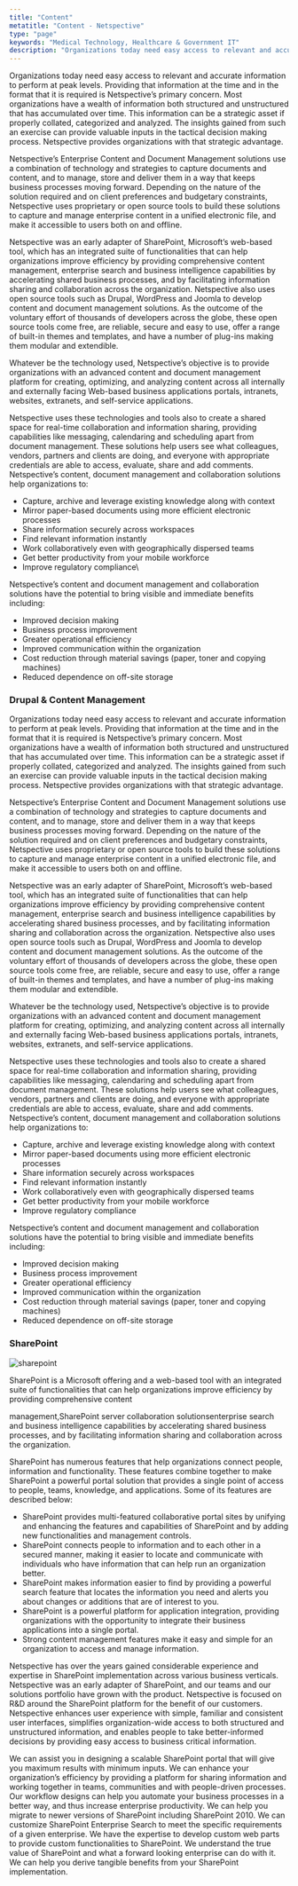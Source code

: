 ```yaml
---
title: "Content"
metatitle: "Content - Netspective"
type: "page"
keywords: "Medical Technology, Healthcare & Government IT"
description: "Organizations today need easy access to relevant and accurate information to perform at peak levels. Providing that information at the time and in the format that it is required is Netspective's primary concern. Most organizations have a wealth of information both structured and unstructured that has accumulated over time. This information can be a strategic hellip"
---
```


Organizations today need easy access to relevant and accurate information to perform at peak levels. Providing that information at the time and in the format that it is required is Netspective’s primary concern. Most organizations have a wealth of information both structured and unstructured that has accumulated over time. This information can be a strategic asset if properly collated, categorized and analyzed. The insights gained from such an exercise can provide valuable inputs in the tactical decision making process. Netspective provides organizations with that strategic advantage.

Netspective’s Enterprise Content and Document Management solutions use a combination of technology and strategies to capture documents and content, and to manage, store and deliver them in a way that keeps business processes moving forward. Depending on the nature of the solution required and on client preferences and budgetary constraints, Netspective uses proprietary or open source tools to build these solutions to capture and manage enterprise content in a unified electronic file, and make it accessible to users both on and offline.

Netspective was an early adapter of SharePoint, Microsoft’s web-based tool, which has an integrated suite of functionalities that can help organizations improve efficiency by providing comprehensive content management, enterprise search and business intelligence capabilities by accelerating shared business processes, and by facilitating information sharing and collaboration across the organization. Netspective also uses open source tools such as Drupal, WordPress and Joomla to develop content and document management solutions. As the outcome of the voluntary effort of thousands of developers across the globe, these open source tools come free, are reliable, secure and easy to use, offer a range of built-in themes and templates, and have a number of plug-ins making them modular and extendible.

Whatever be the technology used, Netspective’s objective is to provide organizations with an advanced content and document management platform for creating, optimizing, and analyzing content across all internally and externally facing Web-based business applications portals, intranets, websites, extranets, and self-service applications.

Netspective uses these technologies and tools also to create a shared space for real-time collaboration and information sharing, providing capabilities like messaging, calendaring and scheduling apart from document management. These solutions help users see what colleagues, vendors, partners and clients are doing, and everyone with appropriate credentials are able to access, evaluate, share and add comments. Netspective’s content, document management and collaboration solutions help organizations to:

* Capture, archive and leverage existing knowledge along with context
* Mirror paper-based documents using more efficient electronic processes
* Share information securely across workspaces
* Find relevant information instantly
* Work collaboratively even with geographically dispersed teams
* Get better productivity from your mobile workforce
* Improve regulatory compliance\

Netspective’s content and document management and collaboration solutions have the potential to bring visible and immediate benefits including:

* Improved decision making
* Business process improvement
* Greater operational efficiency
* Improved communication within the organization
* Cost reduction through material savings (paper, toner and copying machines)
* Reduced dependence on off-site storage

### Drupal & Content Management

Organizations today need easy access to relevant and accurate information to perform at peak levels. Providing that information at the time and in the format that it is required is Netspective’s primary concern. Most organizations have a wealth of information both structured and unstructured that has accumulated over time. This information can be a strategic asset if properly collated, categorized and analyzed. The insights gained from such an exercise can provide valuable inputs in the tactical decision making process. Netspective provides organizations with that strategic advantage.

Netspective’s Enterprise Content and Document Management solutions use a combination of technology and strategies to capture documents and content, and to manage, store and deliver them in a way that keeps business processes moving forward. Depending on the nature of the solution required and on client preferences and budgetary constraints, Netspective uses proprietary or open source tools to build these solutions to capture and manage enterprise content in a unified electronic file, and make it accessible to users both on and offline.

Netspective was an early adapter of SharePoint, Microsoft’s web-based tool, which has an integrated suite of functionalities that can help organizations improve efficiency by providing comprehensive content management, enterprise search and business intelligence capabilities by accelerating shared business processes, and by facilitating information sharing and collaboration across the organization. Netspective also uses open source tools such as Drupal, WordPress and Joomla to develop content and document management solutions. As the outcome of the voluntary effort of thousands of developers across the globe, these open source tools come free, are reliable, secure and easy to use, offer a range of built-in themes and templates, and have a number of plug-ins making them modular and extendible.

Whatever be the technology used, Netspective’s objective is to provide organizations with an advanced content and document management platform for creating, optimizing, and analyzing content across all internally and externally facing Web-based business applications portals, intranets, websites, extranets, and self-service applications.

Netspective uses these technologies and tools also to create a shared space for real-time collaboration and information sharing, providing capabilities like messaging, calendaring and scheduling apart from document management. These solutions help users see what colleagues, vendors, partners and clients are doing, and everyone with appropriate credentials are able to access, evaluate, share and add comments. Netspective’s content, document management and collaboration solutions help organizations to:

* Capture, archive and leverage existing knowledge along with context
* Mirror paper-based documents using more efficient electronic processes
* Share information securely across workspaces
* Find relevant information instantly
* Work collaboratively even with geographically dispersed teams
* Get better productivity from your mobile workforce
* Improve regulatory compliance

Netspective’s content and document management and collaboration solutions have the potential to bring visible and immediate benefits including:

* Improved decision making
* Business process improvement
* Greater operational efficiency
* Improved communication within the organization
* Cost reduction through material savings (paper, toner and copying machines)
* Reduced dependence on off-site storage

### SharePoint
![sharepoint](/assets-natural/brand/www.netspective.com/technology-services/sharepoint.jpg#right)

SharePoint is a Microsoft offering and a web-based tool with an integrated suite of functionalities that can help organizations improve efficiency by providing comprehensive content 

management,SharePoint server collaboration solutionsenterprise search and business intelligence capabilities by accelerating shared business processes, and by facilitating information sharing and collaboration across the organization.

SharePoint has numerous features that help organizations connect people, information and functionality. These features combine together to make SharePoint a powerful portal solution that provides a single point of access to people, teams, knowledge, and applications. Some of its features are described below:

* SharePoint provides multi-featured collaborative portal sites by unifying and enhancing the features and capabilities of SharePoint and by adding new functionalities and management controls.
* SharePoint connects people to information and to each other in a secured manner, making it easier to locate and communicate with individuals who have information that can help run an organization better.
* SharePoint makes information easier to find by providing a powerful search feature that locates the information you need and alerts you about changes or additions that are of interest to you.
* SharePoint is a powerful platform for application integration, providing organizations with the opportunity to integrate their business applications into a single portal.
* Strong content management features make it easy and simple for an organization to access and manage information.

Netspective has over the years gained considerable experience and expertise in SharePoint implementation across various business verticals. Netspective was an early adapter of SharePoint, and our teams and our solutions portfolio have grown with the product. Netspective is focused on R&D around the SharePoint platform for the benefit of our customers. Netspective enhances user experience with simple, familiar and consistent user interfaces, simplifies organization-wide access to both structured and unstructured information, and enables people to take better-informed decisions by providing easy access to business critical information.

We can assist you in designing a scalable SharePoint portal that will give you maximum results with minimum inputs. We can enhance your organization’s efficiency by providing a platform for sharing information and working together in teams, communities and with people-driven processes. Our workflow designs can help you automate your business processes in a better way, and thus increase enterprise productivity. We can help you migrate to newer versions of SharePoint including SharePoint 2010. We can customize SharePoint Enterprise Search to meet the specific requirements of a given enterprise. We have the expertise to develop custom web parts to provide custom functionalities to SharePoint. We understand the true value of SharePoint and what a forward looking enterprise can do with it. We can help you derive tangible benefits from your SharePoint implementation.

